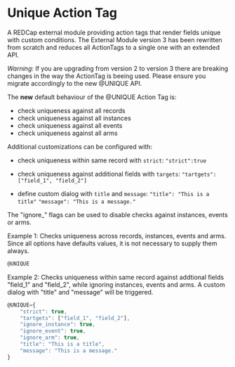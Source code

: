 # Unique Action Tag

A REDCap external module providing action tags that render fields unique with custom conditions.
The External Module version 3 has been rewritten from scratch and reduces all ActionTags to a single one with an extended API.

*Warning:* If you are upgrading from version 2 to version 3 there are breaking changes in the way the ActionTag is beeing used. Please ensure you migrate accordingly to the new @UNIQUE API.

The **new** default behaviour of the @UNIQUE Action Tag is:

- check uniqueness against all records
- check uniqueness against all instances
- check uniqueness against all events
- check uniqueness against all arms

Additional customizations can be configured with:

- check uniqueness within same record with `strict`:
`"strict":true`

- check uniqueness against additional fields with `targets`:
`"tartgets": ["field_1", "field_2"]`

- define custom dialog with `title` and `message`:
`"title": "This is a title"`
`"message": "This is a message."`


The "ignore_" flags can be used to disable checks against instances, events or arms.

Example 1: Checks uniqueness across records, instances, events and arms. Since all options have defaults values, it is not necessary to supply them always.

```JavaScript
@UNIQUE
```

Example 2: Checks uniqueness within same record against addtional fields "field_1" and "field_2", while ignoring instances, events and arms. A custom dialog with "title" and "message" will be triggered.

```JavaScript
@UNIQUE={
    "strict": true,
    "tartgets": ["field_1", "field_2"],
    "ignore_instance": true,
    "ignore_event": true,
    "ignore_arm": true,
    "title": "This is a title",
    "message": "This is a message."
}
```